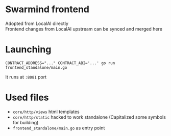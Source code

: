 # Swarmind frontend
Adopted from LocalAI directly   
Frontend changes from LocalAI upstream can be synced and merged here    

# Launching
```
CONTRACT_ADDRESS="..." CONTRACT_ABI='...' go run frontend_standalone/main.go
```
It runs at `:8081` port   

# Used files
- `core/http/views` html templates
- `core/http/static` hacked to work standalone (Capitalized some symbols for building)
- `frontend_standalone/main.go` as entry point 
